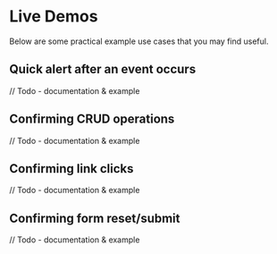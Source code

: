 # Live Demos
Below are some practical example use cases that you may find useful.

## Quick alert after an event occurs
// Todo - documentation & example

## Confirming CRUD operations
// Todo - documentation & example


## Confirming link clicks
// Todo - documentation & example


## Confirming form reset/submit
// Todo - documentation & example
